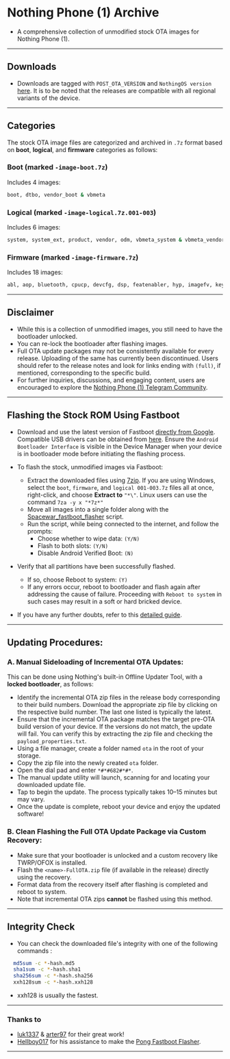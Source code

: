 # Nothing Phone (1) Archive

* A comprehensive collection of unmodified stock OTA images for Nothing Phone (1). 

---

## Downloads

- Downloads are tagged with `POST_OTA_VERSION` and `NothingOS version` [here](https://github.com/spike0en/nothing_archive/releases?q=spacewar&expanded=true). It is to be noted that the releases are compatible with all regional variants of the device.

---

## Categories

The stock OTA image files are categorized and archived in `.7z` format based on **boot**, **logical**, and **firmware** categories as follows:

### Boot (marked `-image-boot.7z`)

Includes 4 images:
```bash
boot, dtbo, vendor_boot & vbmeta
```
### Logical (marked `-image-logical.7z.001-003`)

Includes 6 images:
```bash
system, system_ext, product, vendor, odm, vbmeta_system & vbmeta_vendor
```
### Firmware (marked `-image-firmware.7z`)

Includes 18 images:
```bash
abl, aop, bluetooth, cpucp, devcfg, dsp, featenabler, hyp, imagefv, keymaster, modem, multiimgoem, qupfw, shrm, tz, uefisecapp, xbl & xbl_config
```

---

## Disclaimer

- While this is a collection of unmodified images, you still need to have the bootloader unlocked.
- You can re-lock the bootloader after flashing images.
- Full OTA update packages may not be consistently available for every release. Uploading of the same has currently been discontinued. Users should refer to the release notes and look for links ending with `(full)`, if mentioned, corresponding to the specific build.
- For further inquiries, discussions, and engaging content, users are encouraged to explore the [Nothing Phone (1) Telegram Community](https://t.me/NothingPhone1).

---

## Flashing the Stock ROM Using Fastboot

- Download and use the latest version of Fastboot [directly from Google](https://developer.android.com/tools/releases/platform-tools). Compatible USB drivers can be obtained from [here](https://developer.android.com/studio/run/win-usb). Ensure the `Android Bootloader Interface` is visible in the Device Manager when your device is in bootloader mode before initiating the flashing process.
  
- To flash the stock, unmodified images via Fastboot:
  - Extract the downloaded files using [7zip](https://www.7-zip.org/). If you are using Windows, select the `boot`, `firmware`, and `logical 001-003.7z` files all at once, right-click, and choose **Extract to** `"*\"`. Linux users can use the command `7za -y x "*7z*"`
  - Move all images into a single folder along with the [Spacewar_fastboot_flasher](https://github.com/spike0en/Nothing_Fastboot_Flasher/tree/spacewar) script.
  - Run the script, while being connected to the internet, and follow the prompts:
     - Choose whether to wipe data: `(Y/N)`
     - Flash to both slots: `(Y/N)`
     - Disable Android Verified Boot: `(N)`

- Verify that all partitions have been successfully flashed. 
  - If so, choose Reboot to system: `(Y)`
  - If any errors occur, reboot to bootloader and flash again after addressing the cause of failure. Proceeding with `Reboot to system` in such cases may result in a soft or hard bricked device.
    
- If you have any further doubts, refer to this [detailed guide](https://telegra.ph/Guide-for-flashing-Stock-ROM-on-Nothing-Phone-2-04-22).

---

## Updating Procedures:

### A. Manual Sideloading of Incremental OTA Updates:

This can be done using Nothing's built-in Offline Updater Tool, with a **locked bootloader**, as follows:

- Identify the incremental OTA zip files in the release body corresponding to their build numbers. Download the appropriate zip file by clicking on the respective build number. The last one listed is typically the latest.
- Ensure that the incremental OTA package matches the target pre-OTA build version of your device. If the versions do not match, the update will fail. You can verify this by extracting the zip file and checking the `payload_properties.txt`.
- Using a file manager, create a folder named `ota` in the root of your storage.
- Copy the zip file into the newly created `ota` folder.
- Open the dial pad and enter `*#*#682#*#*`.
- The manual update utility will launch, scanning for and locating your downloaded update file.
- Tap to begin the update. The process typically takes 10–15 minutes but may vary.
- Once the update is complete, reboot your device and enjoy the updated software!

### B. Clean Flashing the Full OTA Update Package via Custom Recovery:

- Make sure that your bootloader is unlocked and a custom recovery like TWRP/OFOX is installed.
- Flash the `<name>-FullOTA.zip` file (if available in the release) directly using the recovery.
- Format data from the recovery itself after flashing is completed and reboot to system.
- Note that incremental OTA zips **cannot** be flashed using this method.

---

## Integrity Check

- You can check the downloaded file's integrity with one of the following commands :

``` bash
  md5sum -c *-hash.md5
  sha1sum -c *-hash.sha1
  sha256sum -c *-hash.sha256
  xxh128sum -c *-hash.xxh128
```
- xxh128 is usually the fastest.

---

### Thanks to
- [luk1337](https://github.com/luk1337/oplus_archive) & [arter97](https://github.com/arter97/nothing_archive) for their great work!
- [Hellboy017](https://github.com/HELLBOY017) for his assistance to make the [Pong Fastboot Flasher](https://github.com/HELLBOY017/Pong_fastboot_flasher).

---
